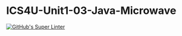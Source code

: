 # ICS4U-Unit1-03-Java-Microwave

[![GitHub's Super Linter](https://github.com/jonathan-pasco-arnone/ICS4U-Unit1-03-Java-Microwave/workflows/GitHub's%20Super%20Linter/badge.svg)](https://github.com/jonathan-pasco-arnone/ICS4U-Unit1-03-Java-Microwave/actions)
